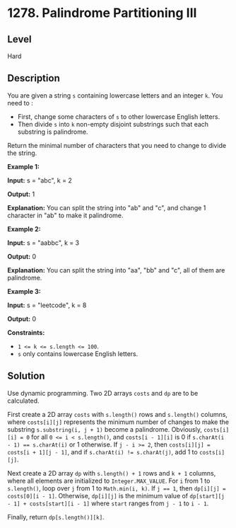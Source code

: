 # 1278. Palindrome Partitioning III
## Level
Hard

## Description
You are given a string `s` containing lowercase letters and an integer `k`. You need to :

* First, change some characters of `s` to other lowercase English letters.
* Then divide `s` into `k` non-empty disjoint substrings such that each substring is palindrome.

Return the minimal number of characters that you need to change to divide the string.

**Example 1:**

**Input:** s = "abc", k = 2

**Output:** 1

**Explanation:** You can split the string into "ab" and "c", and change 1 character in "ab" to make it palindrome.

**Example 2:**

**Input:** s = "aabbc", k = 3

**Output:** 0

**Explanation:** You can split the string into "aa", "bb" and "c", all of them are palindrome.

**Example 3:**

**Input:** s = "leetcode", k = 8

**Output:** 0

**Constraints:**

* `1 <= k <= s.length <= 100`.
* `s` only contains lowercase English letters.

## Solution
Use dynamic programming. Two 2D arrays `costs` and `dp` are to be calculated.

First create a 2D array `costs` with `s.length()` rows and `s.length()` columns, where `costs[i][j]` represents the minimum number of changes to make the substring `s.substring(i, j + 1)` become a palindrome. Obviously, `costs[i][i] = 0` for all `0 <= i < s.length()`, and `costs[i - 1][i]` is 0 if `s.charAt(i - 1) == s.charAt(i)` or 1 otherwise. If `j - i >= 2`, then `costs[i][j] = costs[i + 1][j - 1]`, and if `s.charAt(i) != s.charAt(j)`, add 1 to `costs[i][j]`.

Next create a 2D array `dp` with `s.length() + 1` rows and `k + 1` columns, where all elements are initialized to `Integer.MAX_VALUE`. For `i` from 1 to `s.length()`, loop over `j` from 1 to `Math.min(i, k)`. If `j == 1`, then `dp[i][j] = costs[0][i - 1]`. Otherwise, `dp[i][j]` is the minimum value of `dp[start][j - 1] + costs[start][i - 1]` where `start` ranges from `j - 1` to `i - 1`.

Finally, return `dp[s.length()][k]`.
